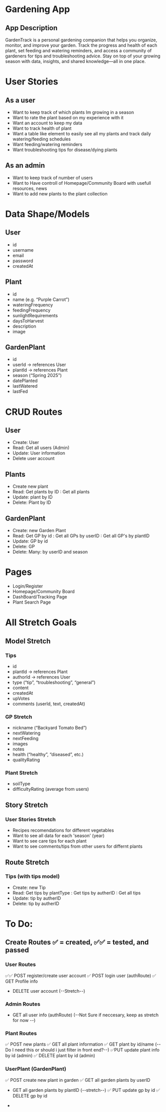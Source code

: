 # Gardening App

## App Description

GardenTrack is a personal gardening companion that helps you organize, monitor, and improve your garden. Track the progress and health of each plant, set feeding and watering reminders, and access a community of gardeners for tips and troubleshooting advice. Stay on top of your growing season with data, insights, and shared knowledge—all in one place.

##
# User Stories

## As a user
- Want to keep track of which plants Im growing in a season
- Want to rate the plant based on my experience with it
- Want an account to keep my data
- Want to track health of plant
- Want a table like element to easily see all my plants and track daily watering/feeding schedules
- Want feeding/watering reminders
- Want troubleshooting tips for disease/dying plants


## As an admin
- Want to keep track of number of users
- Want to Have controll of Homepage/Community Board with usefull resources, news
- Want to add new plants to the plant collection



##
# Data Shape/Models

## User
- id
- username
- email
- password
- createdAt

## Plant
- id
- name (e.g. “Purple Carrot”)
- wateringFrequency
- feedingFrequency
- sunlightRequirements
- daysToHarvest
- description
- image


## GardenPlant
- id
- userId → references User
- plantId → references Plant
- season (“Spring 2025”)
- datePlanted
- lastWatered
- lastFed


##
# CRUD Routes

## User
- Create: User
- Read: Get all users (Admin)
- Update: User information
- Delete user account

## Plants
- Create new plant
- Read: Get plants by ID
      : Get all plants
- Update: plant by ID
- Delete: Plant by ID

## GardenPlant
- Create: new Garden Plant
- Read: Get GP by id
      : Get all GPs by userID
      : Get all GP's by plantID
- Update: GP by id
- Delete: GP
- Delete: Many: by userID and season





##
# Pages
- Login/Register
- Homepage/Community Board
- DashBoard/Tracking Page
- Plant Search Page





##
# All Stretch Goals

## Model Stretch

### Tips 
- id
- plantId → references Plant
- authorId → references User
- type (“tip”, “troubleshooting”, “general”)
- content
- createdAt
- upVotes
- comments (userId, text, createdAt)

### GP Stretch
- nickname (“Backyard Tomato Bed”) 
- nextWatering 
- nextFeeding
- images
- notes
- health (“healthy”, “diseased”, etc.)
- qualityRating

### Plant Stretch
- soilType
- difficultyRating (average from users)


## Story Stretch

### User Stories Stretch
- Recipes recomendations for different vegetables
- Want to see all data for each 'season' (year)
- Want to see care tips for each plant
- Want to see comments/tips from other users for differnt plants


## Route Stretch 

### Tips (with tips model)
- Create: new Tip
- Read: Get tips by plantType
      : Get tips by autherID
      : Get all tips
- Update: tip by autherID
- Delete: tip by autherID



# To Do:

## Create Routes ✅ = created, ✅✅ = tested, and passed

### User Routes
✅✅ POST register/create user account
✅ POST login user (authRoute)
✅ GET Profile info
- DELETE user account (--Stretch--)

### Admin Routes
- GET all user info (authRoute) (--Not Sure if neccesary, keep as stretch for now --)

### Plant Routes
✅ POST new plants
✅ GET all plant information
✅ GET plant by id/name (--Do I need this or should i just filter in front end?--)
✅PUT update plant info by id (admin)
✅ DELETE plant by id (admin)

### UserPlant (GardenPlant)
✅ POST create new plant in garden
✅ GET all garden plants by userID
- GET all garden plants by plantID (--stretch--)
✅ PUT update gp by id
✅ DELETE gp by id





-

